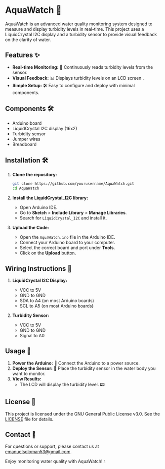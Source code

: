 # AquaWatch 🌊

AquaWatch is an advanced water quality monitoring system designed to measure and display turbidity levels in real-time. This project uses a LiquidCrystal I2C display and a turbidity sensor to provide visual feedback on the clarity of water.

## Features ✨

- **Real-time Monitoring:** 📡 Continuously reads turbidity levels from the sensor.
- **Visual Feedback:** 📊 Displays turbidity levels on an LCD screen .
- **Simple Setup:** 🛠️ Easy to configure and deploy with minimal components.

## Components 🛠️

- Arduino board
- LiquidCrystal I2C display (16x2)
- Turbidity sensor
- Jumper wires
- Breadboard

## Installation 🛠️

1. **Clone the repository:**
    ```bash
    git clone https://github.com/yourusername/AquaWatch.git
    cd AquaWatch
    ```

2. **Install the LiquidCrystal_I2C library:**
   - Open Arduino IDE.
   - Go to **Sketch** > **Include Library** > **Manage Libraries**.
   - Search for `LiquidCrystal_I2C` and install it.

3. **Upload the Code:**
   - Open the `AquaWatch.ino` file in the Arduino IDE.
   - Connect your Arduino board to your computer.
   - Select the correct board and port under **Tools**.
   - Click on the **Upload** button.

## Wiring Instructions 🔌

1. **LiquidCrystal I2C Display:**
   - VCC to 5V
   - GND to GND
   - SDA to A4 (on most Arduino boards)
   - SCL to A5 (on most Arduino boards)

2. **Turbidity Sensor:**
   - VCC to 5V
   - GND to GND
   - Signal to A0

## Usage 🚀

1. **Power the Arduino:** 🔋 Connect the Arduino to a power source.
2. **Deploy the Sensor:** 🌊 Place the turbidity sensor in the water body you want to monitor.
3. **View Results:**
   - The LCD will display the turbidity level. 📟
   

## License 📄

This project is licensed under the GNU General Public License v3.0. See the [LICENSE](LICENSE) file for details.

## Contact 📧

For questions or support, please contact us at [emanuelsoloman53@gmail.com](mailto:emanuelsoloman53@gmail.com).

Enjoy monitoring water quality with AquaWatch! 💧
